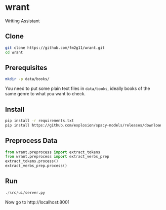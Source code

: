 # wrant
Writing Assistant

## Clone
```bash
git clone https://github.com/fm2g11/wrant.git
cd wrant
```

## Prerequisites
```bash
mkdir -p data/books/
```
You need to put some plain text files in `data/books`, ideally books of the same genre to what you want to check.

## Install

```bash
pip install -r requirements.txt
pip install https://github.com/explosion/spacy-models/releases/download/en_core_web_sm-2.0.0/en_core_web_sm-2.0.0.tar.gz
```

## Preprocess Data

```python
from wrant.preprocess import extract_tokens
from wrant.preprocess import extract_verbs_prep
extract_tokens.process()
extract_verbs_prep.process()
```

## Run
```python
./src/ui/server.py
```

Now go to http://localhost:8001
